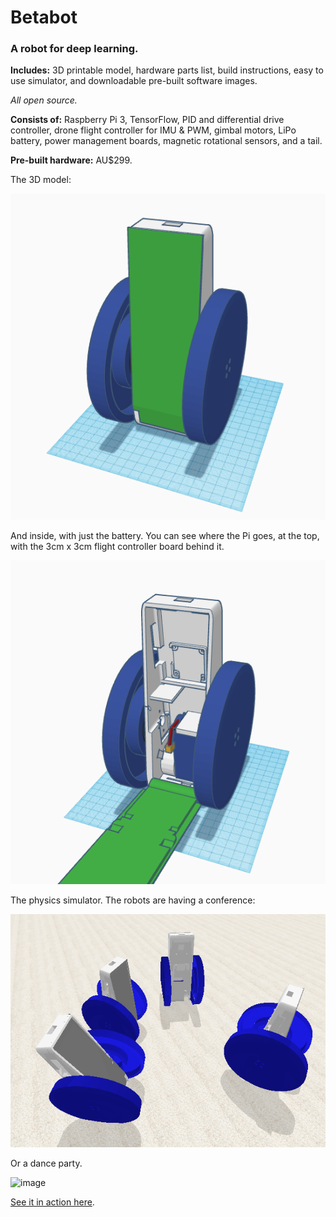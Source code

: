 # **Betabot**

### A robot for deep learning.

**Includes:** 3D printable model, hardware parts list, build instructions, easy to use simulator, and downloadable pre-built software images.

*All open source.*

**Consists of:** Raspberry Pi 3, TensorFlow, PID and differential drive controller, drone flight controller for IMU & PWM, gimbal motors, LiPo battery, power management boards, magnetic rotational sensors, and a tail.

**Pre-built hardware:** AU$299.


The 3D model:

![image](betabot1.png)


And inside, with just the battery. You can see where the Pi goes, at the top, with the 3cm x 3cm flight controller board behind it.

![image](betabot2.png)


The physics simulator. The robots are having a conference:

![image](shot2.png)

Or a dance party.

![image](betabot.gif)

[See it in action here](https://twitter.com/TomPJacobs/status/848138218755170305).